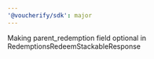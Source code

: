 ```yaml
---
'@voucherify/sdk': major
---
```


Making parent_redemption field optional in RedemptionsRedeemStackableResponse
